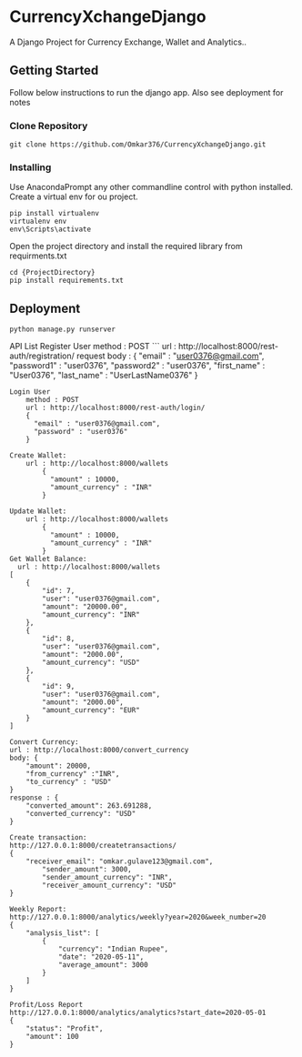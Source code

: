 # CurrencyXchangeDjango
A Django Project for Currency Exchange, Wallet and Analytics..

## Getting Started
Follow below instructions to run the django app. Also see deployment for notes
### Clone Repository
```
git clone https://github.com/Omkar376/CurrencyXchangeDjango.git
```
### Installing

Use AnacondaPrompt any other commandline control with python installed. Create a virtual env for ou project.

```
pip install virtualenv
virtualenv env
env\Scripts\activate
```

Open the project directory and install the required library from requirments.txt

```
cd {ProjectDirectory}
pip install requirements.txt
```

## Deployment

```
python manage.py runserver
```


API List
Register User 
    method : POST
    ```
    url : http://localhost:8000/rest-auth/registration/
    request body :    {
			"email" : "user0376@gmail.com",
			"password1" : "user0376",
			"password2" : "user0376",
			"first_name" : "User0376",
			"last_name" : "UserLastName0376"
		      }
```
Login User
    method : POST
    url : http://localhost:8000/rest-auth/login/
    {
      "email" : "user0376@gmail.com",
      "password" : "user0376"
    }
    
Create Wallet:
    url : http://localhost:8000/wallets
        {
          "amount" : 10000,
          "amount_currency" : "INR"
        }
        
Update Wallet:
    url : http://localhost:8000/wallets
        {
          "amount" : 10000,
          "amount_currency" : "INR"
        }
Get Wallet Balance:
  url : http://localhost:8000/wallets
[
    {
        "id": 7,
        "user": "user0376@gmail.com",
        "amount": "20000.00",
        "amount_currency": "INR"
    },
    {
        "id": 8,
        "user": "user0376@gmail.com",
        "amount": "2000.00",
        "amount_currency": "USD"
    },
    {
        "id": 9,
        "user": "user0376@gmail.com",
        "amount": "2000.00",
        "amount_currency": "EUR"
    }
]

Convert Currency:
url : http://localhost:8000/convert_currency
body: {
	"amount": 20000,
	"from_currency" :"INR",
	"to_currency" : "USD"
}
response : {
    "converted_amount": 263.691288,
    "converted_currency": "USD"
}

Create transaction:
http://127.0.0.1:8000/createtransactions/
{		
	"receiver_email": "omkar.gulave123@gmail.com",
        "sender_amount": 3000,
        "sender_amount_currency": "INR",
        "receiver_amount_currency": "USD"
}

Weekly Report:
http://127.0.0.1:8000/analytics/weekly?year=2020&week_number=20
{
    "analysis_list": [
        {
            "currency": "Indian Rupee",
            "date": "2020-05-11",
            "average_amount": 3000
        }
    ]
}

Profit/Loss Report 
http://127.0.0.1:8000/analytics/analytics?start_date=2020-05-01
{
    "status": "Profit",
    "amount": 100
}
